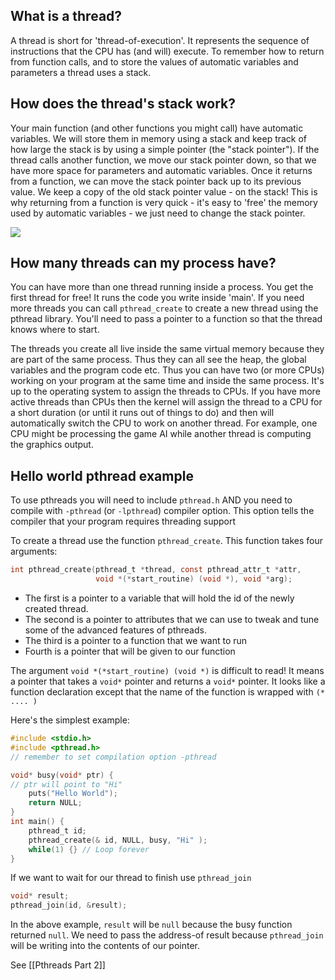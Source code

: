 ## What is a thread?
A thread is short for 'thread-of-execution'. It represents the sequence of instructions that the CPU has (and will) execute. To remember how to return from function calls, and to store the values of automatic variables and  parameters a thread uses a stack.

## How does the thread's stack work?
Your main function (and other functions you might call) have automatic variables. We will store them in memory using a stack and keep track of how large the stack is by using a simple pointer (the "stack pointer"). If the thread calls another function, we move our stack pointer down, so that we have more space for parameters and automatic variables. Once it returns from a function, we can move the stack pointer back up to its previous value. We keep a copy of the old stack pointer value - on the stack! This is why returning from a function is very quick - it's easy to 'free' the memory used by automatic variables - we just need to change the stack pointer.

![](http://i.imgur.com/RPblpE1.png)

## How many threads can my process have?
You can have more than one thread running inside a process. You get the first thread for free! It runs the code you write inside 'main'. If you need more threads you can call `pthread_create` to create a new thread using the pthread library. You'll need to pass a pointer to a function so that the thread knows where to start.

The threads you create all live inside the same virtual memory because they are part of the same process. Thus they can all see the heap, the global variables and the program code etc. Thus you can have two (or more CPUs) working on your program at the same time and inside the same process. It's up to the operating system to assign the threads to CPUs. If you have more active threads than CPUs then the kernel will assign the thread to a CPU for a short duration (or until it runs out of things to do) and then will automatically switch the CPU to work on another thread. 
For example, one CPU might be processing the game AI while another thread is computing the graphics output.

## Hello world pthread example
To use pthreads you will need to include `pthread.h` AND you need to compile with `-pthread` (or `-lpthread`) compiler option. This option tells the compiler that your program requires threading support

To create a thread use the function `pthread_create`. This function takes four arguments:
```C
int pthread_create(pthread_t *thread, const pthread_attr_t *attr,
                   void *(*start_routine) (void *), void *arg);
```
* The first is a pointer to a variable that will hold the id of the newly created thread.
* The second is a pointer to attributes that we can use to tweak and tune some of the advanced features of pthreads.
* The third is a pointer to a function that we want to run
* Fourth is a pointer that will be given to our function

The argument `void *(*start_routine) (void *)` is difficult to read! It means a pointer that takes a `void*` pointer and returns a `void*` pointer. It looks like a function declaration except that the name of the function is wrapped with `(* .... )`

Here's the simplest example:
```C
#include <stdio.h>
#include <pthread.h>
// remember to set compilation option -pthread

void* busy(void* ptr) {
// ptr will point to "Hi"
    puts("Hello World");
    return NULL;
}
int main() {
    pthread_t id;
    pthread_create(& id, NULL, busy, "Hi" );
    while(1) {} // Loop forever
}
```
If we want to wait for our thread to finish use `pthread_join`
```C
void* result;
pthread_join(id, &result);
```
In the above example, `result` will be `null` because the busy function returned `null`.
We need to pass the address-of result because `pthread_join` will be writing into the contents of our pointer.

See [[Pthreads Part 2]]
